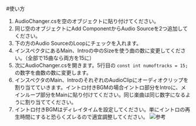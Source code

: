 #使い方
1. AudioChanger.csを空のオブジェクトに貼り付けてください。
2. 同じ空のオブジェクトにAdd ComponentからAudio Sourceを2つ追加してください。
3. 下の方のAudio SourceのLoopにチェックを入れます。
4. インスペクタにあるMain、Introの中のSizeを使う曲の数に変更してください。（全部で15曲なら両方を15に）
5. 次にAudioChanger.csを開きます。5行目の
`const int numoftracks = 15; `
の数字を曲数の数に変更します。
6. インスペクタのMain、IntroのそれぞれのAudioClipにオーディオクリップを割り当てていきます。イントロ付きBGMの場合イントロ部分をIntroに、メインループ部分をMainに貼り付けてください。同じ楽曲は同じ数字になるように割り当ててください。
7. イントロ付きBGMはディレイタイムを設定してください。単にイントロの再生時間にすると恐らくズレるので適宜調整してください。
![参考](https://github.com/knamica/sources/capture1.png)
